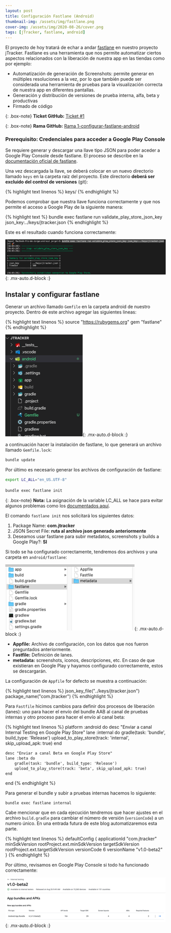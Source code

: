 ```yaml
---
layout: post
title: Configuración Fastlane (Android)
thumbnail-img: /assets/img/fastlane.png
cover-img: /assets/img/2020-08-26/cover.png
tags: [jTracker, fastlane, android]
---
```


El proyecto de hoy tratará de echar a andar [fastlane](https://fastlane.tools/)
en nuestro proyecto jTracker. Fastlane es una herramienta que nos permite automatizar
ciertos aspectos relacionados con la liberación de nuestra app en las tiendas
como por ejemplo:

- Automatización de generación de Screenshots: permite generar en múltiples resoluciones
a la vez, por lo que también puede ser considerada una herramienta de pruebas para la
visualización correcta de nuestra app en diferentes pantallas.
- Generación y distribución de versiones de prueba interna, alfa, beta y productivas
- Firmado de código

{: .box-note}
**Ticket GitHub:** [Ticket #1](https://github.com/xiniomapps/jTracker/issues/1)

{: .box-note}
**Rama GitHub:** [Rama 1-configurar-fastlane-android](https://github.com/xiniomapps/jTracker/tree/1-configurar-fastlane-android)

### Prerequisito: Credenciales para acceder a Google Play Console

Se requiere generar y descargar una llave tipo JSON para poder aceder a Google
Play Console desde fastlane. El proceso se describe en la [documentación oficial
de fastlane](https://docs.fastlane.tools/getting-started/android/setup/#collect-your-google-credentials).

Una vez descargada la llave, se deberá colocar en un nuevo directorio llamado `keys`
en la carpeta raíz del proyecto. Este directorio **deberá ser excluido del control
de versiones** (git):

{% highlight text linenos %}
keys/
{% endhighlight %}

Podemos comprobar que nuestra llave funciona correctamente y que nos permite el acceso a Google Play
de la siguiente manera:

{% highlight text %}
bundle exec fastlane run validate_play_store_json_key json_key:../keys/jtracker.json
{% endhighlight %}

Este es el resultado cuando funciona correctamente:

![Conexión de prueba a Google Play Store](/assets/img/2020-08-26/002.png){: .mx-auto.d-block :}

## Instalar y configurar fastlane

Generar un archivo llamado ``Gemfile`` en la carpeta android de nuestro proyecto. Dentro de este archivo agregar las siguientes lineas:

{% highlight text linenos %}
source "https://rubygems.org"
gem "fastlane"
{% endhighlight %}

![Ubicación del archivo Gemfile](/assets/img/2020-08-26/001.png){: .mx-auto.d-block :}

a continuación hacer la instalación de fastlane, lo que generará un archivo llamado `Gemfile.lock`:

```sh
bundle update
```

Por último es necesario generar los archivos de configuración de fastlane:

```sh
export LC_ALL="en_US.UTF-8"

bundle exec fastlane init
```

{: .box-note}
**Nota:** La asignación de la variable LC_ALL se hace para evitar algunos
problemas como los [documentados aquí](https://github.com/fastlane/fastlane/issues/227).

El comando ``fastlane init`` nos solicitará los siguientes datos:

1. Package Name: **com.jtracker**
2. JSON Secret File: **ruta al archivo json generado anteriormente**
3. Deseamos usar fastlane para subir metadatos, screenshots y builds a Google Play?: **SI**

Si todo se ha configurado correctamente,
tendremos dos archivos y una carpeta en ``android/fastlane``:

![Archivos generados por fastlane](/assets/img/2020-08-26/003.png){: .mx-auto.d-block :}

- **Appfile:** Archivo de configuración, con los datos que nos fueron preguntados anteriormente.
- **Fastfile:** Definición de lanes.
- **metadata:** screenshots, iconos, descripciones, etc. En caso de que existieran
 en Google Play y hayamos configurado correctamente, estos se descargarán.

La configuración de `Appfile` for defecto se muestra a continuación:

{% highlight text linenos %}
json_key_file("../keys/jtracker.json")
package_name("com.jtracker")
{% endhighlight %}

Para `Fastfile` hicimos cambios para definir dos procesos de liberación (lanes):
uno para hacer el envío del bundle AAB al canal de pruebas internas y otro
proceso para hacer el envío al canal beta:

{% highlight text linenos %}
platform :android do
    desc "Enviar a canal Internal Testing en Google Play Store"
    lane :internal do
        gradle(task: 'bundle', build_type: 'Release')
        upload_to_play_store(track: 'internal', skip_upload_apk: true)
    end

    desc "Enviar a canal Beta en Google Play Store"
    lane :beta do
        gradle(task: 'bundle', build_type: 'Release')
        upload_to_play_store(track: 'beta', skip_upload_apk: true)
    end
end
{% endhighlight %}

Para generar el bundle y subir a pruebas internas hacemos lo siguiente:

```text
bundle exec fastlane internal
```

Cabe mencionar que en cada ejecución tendremos que hacer ajustes en el archivo
`build.gradle` para cambiar el número de versión (`versionCode`) a un numero único.
En una entrada futura de este blog automatizaremos esta parte.

{% highlight text linenos %}
    defaultConfig {
        applicationId "com.jtracker"
        minSdkVersion rootProject.ext.minSdkVersion
        targetSdkVersion rootProject.ext.targetSdkVersion
        versionCode 6
        versionName "v1.0-beta2"
    }
{% endhighlight %}

Por último, revisamos en Google Play Console si todo ha funcionado correctamente:

![Bundle en Google Play Console](/assets/img/2020-08-26/004.png){: .mx-auto.d-block :}
